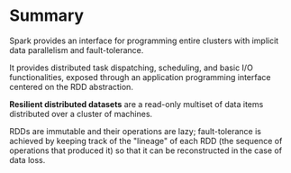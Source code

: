 # Summary

Spark provides an interface for programming entire clusters with implicit data parallelism and fault-tolerance.

It provides distributed task dispatching, scheduling, and basic I/O functionalities, exposed through an application programming interface centered on the RDD abstraction.

**Resilient distributed datasets** are a read-only multiset of data items distributed over a cluster of machines.

RDDs are immutable and their operations are lazy; fault-tolerance is achieved by keeping track of the "lineage" of each RDD (the sequence of operations that produced it) so that it can be reconstructed in the case of data loss.